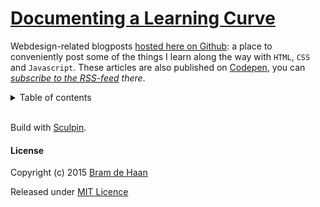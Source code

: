 # [Documenting a Learning Curve](//atelierbram.github.io/blog/)

Webdesign-related blogposts [hosted here on Github](//atelierbram.github.io/blog/): a place to conveniently post some of the things I learn along the way with `HTML`, `CSS` and `Javascript`. These articles are also published on [Codepen](//codepen.io/atelierbram/blog), you can  _[subscribe to the RSS-feed](//codepen.io/atelierbram/blog/feed/) there_.

<details>
<summary>Table of contents</summary>
- [Create a Custom Unicase Webfont](http://atelierbram.github.io/blog/create-custom-unicase-webfont)
- [Lazy Loading Logos](http://atelierbram.github.io/blog/lazy-loading/)
- [Alpha Transparency in 8 Digits Hex Notation](http://atelierbram.github.io/blog/alpha-transparency-in-hex)
- [Switching Color Modes in SVG](http://atelierbram.github.io/blog/switching-color-modes)
- [On Editing Colorschemes for Sublime Text](http://atelierbram.github.io/blog/colorschemes-sublime/)
- [Differentiate between Code Examples](http://atelierbram.github.io/blog/differentiate/)
- [How the Airfan is Going to Replace the Hamburger](http://atelierbram.github.io/blog/airfan)
- [Colorscheming for Syntax Highlighting](http://atelierbram.github.io/blog/colorscheming)
- [Generate a Static Website with Assemble](http://atelierbram.github.io/blog/assembling)
- [Interplay between CSS and Javascript](http://atelierbram.github.io/blog/interplay-css-javascript)
- [Site-wide Navigation with Select Menu](http://atelierbram.github.io/blog/select-menu-hashchange)
- [CSS-Shapes in Multi-Column Layout](http://atelierbram.github.io/blog/css-shapes-in-multi-column-layout)
</details>

<br>Build with [Sculpin](//sculpin.io).

#### License

Copyright (c) 2015 [Bram de Haan](//atelierbramdehaan.nl)

Released under [MIT Licence](//atelierbram.mit-license.org)

